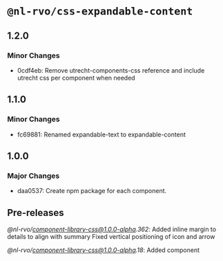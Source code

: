 # `@nl-rvo/css-expandable-content`

## 1.2.0

### Minor Changes

- 0cdf4eb: Remove utrecht-components-css reference and include utrecht css per component when needed

## 1.1.0

### Minor Changes

- fc69881: Renamed expandable-text to expandable-content

## 1.0.0

### Major Changes

- daa0537: Create npm package for each component.

## Pre-releases

_@nl-rvo/component-library-css@1.0.0-alpha.362_:
Added inline margin to details to align with summary
Fixed vertical positioning of icon and arrow

_@nl-rvo/component-library-css@1.0.0-alpha.18_:
Added component
